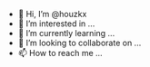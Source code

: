 - 👋 Hi, I’m @houzkx
- 👀 I’m interested in ...
- 🌱 I’m currently learning ...
- 💞️ I’m looking to collaborate on ...
- 📫 How to reach me ...

<!---
houzkx/houzkx is a ✨ special ✨ repository because its `README.md` (this file) appears on your GitHub profile.
You can click the Preview link to take a look at your changes.
--->
